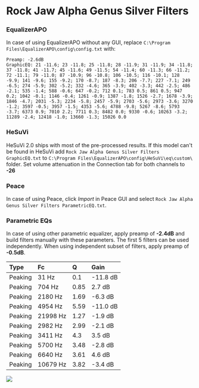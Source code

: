 # Rock Jaw Alpha Genus Silver Filters

### EqualizerAPO
In case of using EqualizerAPO without any GUI, replace `C:\Program Files\EqualizerAPO\config\config.txt`
with:
```
Preamp: -2.6dB
GraphicEQ: 21 -11.6; 23 -11.8; 25 -11.8; 28 -11.9; 31 -11.9; 34 -11.8; 37 -11.8; 41 -11.7; 45 -11.6; 49 -11.5; 54 -11.4; 60 -11.3; 66 -11.2; 72 -11.1; 79 -11.0; 87 -10.9; 96 -10.8; 106 -10.5; 116 -10.1; 128 -9.9; 141 -9.6; 155 -9.2; 170 -8.7; 187 -8.3; 206 -7.7; 227 -7.1; 249 -6.5; 274 -5.9; 302 -5.2; 332 -4.6; 365 -3.9; 402 -3.3; 442 -2.5; 486 -2.1; 535 -1.4; 588 -0.6; 647 -0.2; 712 0.1; 783 0.5; 861 0.5; 947 0.2; 1042 -0.1; 1146 -0.4; 1261 -0.9; 1387 -1.8; 1526 -2.7; 1678 -3.9; 1846 -4.7; 2031 -5.3; 2234 -5.8; 2457 -5.9; 2703 -5.6; 2973 -3.6; 3270 -1.2; 3597 -0.5; 3957 -1.5; 4353 -5.6; 4788 -9.8; 5267 -8.6; 5793 -3.7; 6373 0.9; 7010 2.2; 7711 0.3; 8482 0.0; 9330 -0.6; 10263 -3.2; 11289 -2.4; 12418 -1.0; 13660 -1.3; 15026 0.0
```

### HeSuVi
HeSuVi 2.0 ships with most of the pre-processed results. If this model can't be found in HeSuVi add
`Rock Jaw Alpha Genus Silver Filters GraphicEQ.txt` to `C:\Program Files\EqualizerAPO\config\HeSuVi\eq\custom\` folder.
Set volume attenuation in the Connection tab for both channels to **-26**

### Peace
In case of using Peace, click *Import* in Peace GUI and select `Rock Jaw Alpha Genus Silver Filters ParametricEQ.txt`.

### Parametric EQs
In case of using other parametric equalizer, apply preamp of **-2.4dB** and build filters manually
with these parameters. The first 5 filters can be used independently.
When using independent subset of filters, apply preamp of **-0.5dB**.

| Type    | Fc       |    Q | Gain     |
|:--------|:---------|:-----|:---------|
| Peaking | 31 Hz    | 0.1  | -11.8 dB |
| Peaking | 704 Hz   | 0.85 | 2.7 dB   |
| Peaking | 2180 Hz  | 1.69 | -6.3 dB  |
| Peaking | 4954 Hz  | 5.59 | -11.0 dB |
| Peaking | 21998 Hz | 1.27 | -1.9 dB  |
| Peaking | 2982 Hz  | 2.99 | -2.1 dB  |
| Peaking | 3411 Hz  | 4.3  | 3.5 dB   |
| Peaking | 5700 Hz  | 3.48 | -2.8 dB  |
| Peaking | 6640 Hz  | 3.61 | 4.6 dB   |
| Peaking | 10679 Hz | 3.82 | -3.4 dB  |

![](https://raw.githubusercontent.com/jaakkopasanen/AutoEq/master/results/innerfidelity/sbaf-serious/Rock%20Jaw%20Alpha%20Genus%20Silver%20Filters/Rock%20Jaw%20Alpha%20Genus%20Silver%20Filters.png)
